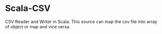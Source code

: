 # Scala-CSV

CSV Reader and Writer in Scala. This source can map the csv file into array of object or map and vice versa.


